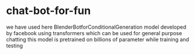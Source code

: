 # chat-bot-for-fun
we have used here BlenderBotforConditionalGeneration model developed by facebook using transformers which can be used for general purpose chatting this model is pretrained on billions of parameter while training and testing
